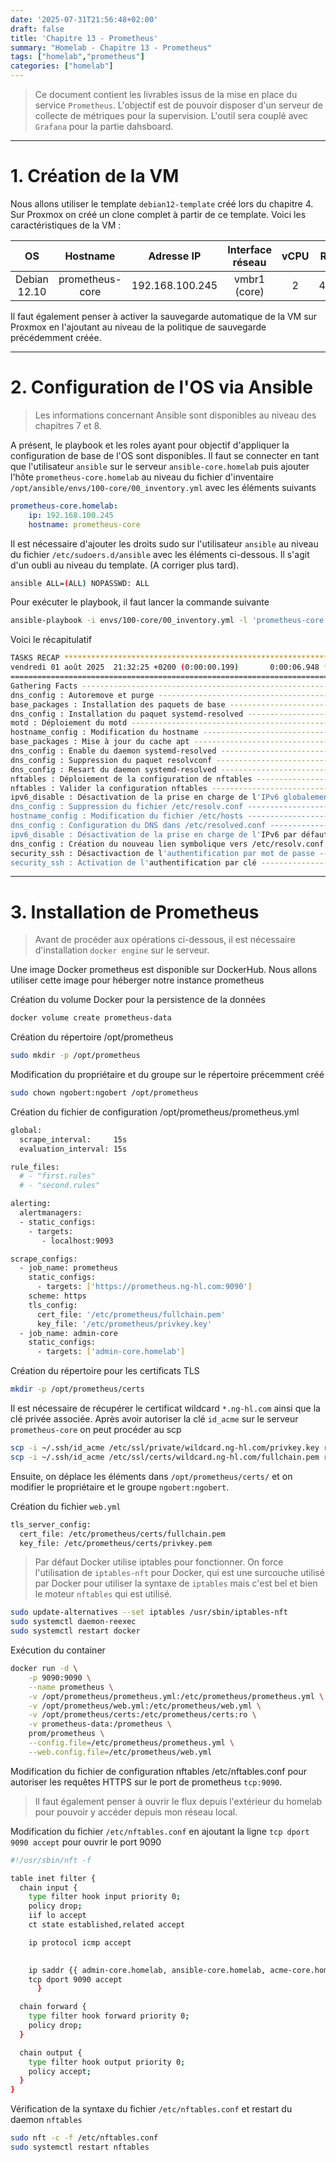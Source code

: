 ```yaml
---
date: '2025-07-31T21:56:48+02:00'
draft: false
title: 'Chapitre 13 - Prometheus'
summary: "Homelab - Chapitre 13 - Prometheus"
tags: ["homelab","prometheus"]
categories: ["homelab"]
---
```


> Ce document contient les livrables issus de la mise en place du service `Prometheus`. L'objectif est de pouvoir disposer d'un serveur de collecte de métriques pour la supervision. L'outil sera couplé avec `Grafana` pour la partie dahsboard.

---

# 1. Création de la VM

Nous allons utiliser le template `debian12-template` créé lors du chapitre 4. Sur Proxmox on créé un clone complet à partir de ce template. Voici les caractéristiques de la VM :

| OS      | Hostname     | Adresse IP | Interface réseau | vCPU    | RAM   | Stockage
|:-:    |:-:    |:-:    |:-:    |:-:    |:-:    |:-:
| Debian 12.10     | prometheus-core      | 192.168.100.245    | vmbr1 (core)    | 2     | 4096   | 20Gio

Il faut également penser à activer la sauvegarde automatique de la VM sur Proxmox en l'ajoutant au niveau de la politique de sauvegarde précédemment créée.

---

# 2. Configuration de l'OS via Ansible

> Les informations concernant Ansible sont disponibles au niveau des chapitres 7 et 8.

A présent, le playbook et les roles ayant pour objectif d'appliquer la configuration de base de l'OS sont disponibles. Il faut se connecter en tant que l'utilisateur `ansible` sur le serveur `ansible-core.homelab` puis ajouter l'hôte `prometheus-core.homelab` au niveau du fichier d'inventaire `/opt/ansible/envs/100-core/00_inventory.yml` avec les éléments suivants

```yml
prometheus-core.homelab:
    ip: 192.168.100.245
    hostname: prometheus-core
```

Il est nécessaire d'ajouter les droits sudo sur l'utilisateur `ansible` au niveau du fichier `/etc/sudoers.d/ansible` avec les éléments ci-dessous. Il s'agit d'un oubli au niveau du template. (A corriger plus tard).

```bash
ansible ALL=(ALL) NOPASSWD: ALL
```

Pour exécuter le playbook, il faut lancer la commande suivante

```bash
ansible-playbook -i envs/100-core/00_inventory.yml -l 'prometheus-core.homelab,' playbooks/00_config_vm.yml
```

Voici le récapitulatif
 
```bash
TASKS RECAP **********************************************************************************************************************
vendredi 01 août 2025  21:32:25 +0200 (0:00:00.199)       0:00:06.948 ********* 
=============================================================================== 
Gathering Facts ----------------------------------------------------------------------------------------------------------- 1.00s
dns_config : Autoremove et purge ------------------------------------------------------------------------------------------ 0.58s
base_packages : Installation des paquets de base -------------------------------------------------------------------------- 0.46s
dns_config : Installation du paquet systemd-resolved ---------------------------------------------------------------------- 0.45s
motd : Déploiement du motd ------------------------------------------------------------------------------------------------ 0.44s
hostname_config : Modification du hostname -------------------------------------------------------------------------------- 0.42s
base_packages : Mise à jour du cache apt ---------------------------------------------------------------------------------- 0.39s
dns_config : Enable du daemon systemd-resolved ---------------------------------------------------------------------------- 0.38s
dns_config : Suppression du paquet resolvconf ----------------------------------------------------------------------------- 0.34s
dns_config : Resart du daemon systemd-resolved ---------------------------------------------------------------------------- 0.29s
nftables : Déploiement de la configuration de nftables -------------------------------------------------------------------- 0.29s
nftables : Valider la configuration nftables ------------------------------------------------------------------------------ 0.20s
ipv6_disable : Désactivation de la prise en charge de l'IPv6 globalement -------------------------------------------------- 0.20s
dns_config : Suppression du fichier /etc/resolv.conf ---------------------------------------------------------------------- 0.19s
hostname_config : Modification du fichier /etc/hosts ---------------------------------------------------------------------- 0.19s
dns_config : Configuration du DNS dans /etc/resolved.conf ----------------------------------------------------------------- 0.19s
ipv6_disable : Désactivation de la prise en charge de l'IPv6 par défaut --------------------------------------------------- 0.14s
dns_config : Création du nouveau lien symbolique vers /etc/resolv.conf ---------------------------------------------------- 0.14s
security_ssh : Désactivaction de l'authentification par mot de passe ------------------------------------------------------ 0.14s
security_ssh : Activation de l'authentification par clé ------------------------------------------------------------------- 0.14s
```

---

# 3. Installation de Prometheus

> Avant de procéder aux opérations ci-dessous, il est nécessaire d'installation `docker engine` sur le serveur.

Une image Docker prometheus est disponible sur DockerHub. Nous allons utiliser cette image pour héberger notre instance prometheus

Création du volume Docker pour la persistence de la données

```bash
docker volume create prometheus-data
```

Création du répertoire /opt/prometheus

```bash
sudo mkdir -p /opt/prometheus
```

Modification du propriétaire et du groupe sur le répertoire précemment créé

```bash
sudo chown ngobert:ngobert /opt/prometheus
```

Création du fichier de configuration /opt/prometheus/prometheus.yml

```bash
global:
  scrape_interval:     15s
  evaluation_interval: 15s

rule_files:
  # - "first.rules"
  # - "second.rules"

alerting:
  alertmanagers:
  - static_configs:
    - targets:
       - localhost:9093

scrape_configs:
  - job_name: prometheus
    static_configs:
      - targets: ['https://prometheus.ng-hl.com:9090']
    scheme: https
    tls_config:
      cert_file: '/etc/prometheus/fullchain.pem'
      key_file: '/etc/prometheus/privkey.key'
  - job_name: admin-core
    static_configs:
      - targets: ['admin-core.homelab']
```

Création du répertoire pour les certificats TLS

```bash
mkdir -p /opt/prometheus/certs
```

Il est nécessaire de récupérer le certificat wildcard `*.ng-hl.com` ainsi que la clé privée associée. Après avoir autoriser la clé `id_acme` sur le serveur `prometheus-core` on peut procéder au scp

```bash
scp -i ~/.ssh/id_acme /etc/ssl/private/wildcard.ng-hl.com/privkey.key root@prometheus-core.homelab:/tmp/
scp -i ~/.ssh/id_acme /etc/ssl/certs/wildcard.ng-hl.com/fullchain.pem root@prometheus-core.homelab:/tmp/
```

Ensuite, on déplace les éléments dans `/opt/prometheus/certs/` et on modifier le propriétaire et le groupe `ngobert:ngobert`.

Création du fichier `web.yml`

```bash
tls_server_config:
  cert_file: /etc/prometheus/certs/fullchain.pem
  key_file: /etc/prometheus/certs/privkey.pem
```

> Par défaut Docker utilise iptables pour fonctionner. On force l'utilisation de `iptables-nft` pour Docker, qui est une surcouche utilisé par Docker pour utiliser la syntaxe de `iptables` mais c'est bel et bien le moteur `nftables` qui est utilisé.

```bash
sudo update-alternatives --set iptables /usr/sbin/iptables-nft
sudo systemctl daemon-reexec
sudo systemctl restart docker
```

Exécution du container

```bash
docker run -d \
    -p 9090:9090 \
    --name prometheus \
    -v /opt/prometheus/prometheus.yml:/etc/prometheus/prometheus.yml \
    -v /opt/prometheus/web.yml:/etc/prometheus/web.yml \
    -v /opt/prometheus/certs:/etc/prometheus/certs:ro \
    -v prometheus-data:/prometheus \
    prom/prometheus \
    --config.file=/etc/prometheus/prometheus.yml \
    --web.config.file=/etc/prometheus/web.yml
```

Modification du fichier de configuration nftables /etc/nftables.conf pour autoriser les requêtes HTTPS sur le port de prometheus `tcp:9090`.

> Il faut également penser à ouvrir le flux depuis l'extérieur du homelab pour pouvoir y accéder depuis mon réseau local.

Modification du fichier `/etc/nftables.conf` en ajoutant la ligne `tcp dport 9090 accept` pour ouvrir le port 9090

```bash
#!/usr/sbin/nft -f

table inet filter {
  chain input {
    type filter hook input priority 0;
    policy drop;
    iif lo accept
    ct state established,related accept

    ip protocol icmp accept

    
    ip saddr {{ admin-core.homelab, ansible-core.homelab, acme-core.homelab }} iifname "ens19" tcp dport 22 accept
    tcp dport 9090 accept
      }

  chain forward {
    type filter hook forward priority 0;
    policy drop;
  }

  chain output {
    type filter hook output priority 0;
    policy accept;
  }
}
```

Vérification de la syntaxe du fichier `/etc/nftables.conf` et restart du daemon `nftables`

```bash
sudo nft -c -f /etc/nftables.conf
sudo systemctl restart nftables
```